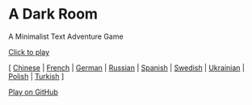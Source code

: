 A Dark Room
===========

A Minimalist Text Adventure Game

[Click to play](http://adarkroom.doublespeakgames.com/)

[
  [Chinese](http://adarkroom.doublespeakgames.com/?lang=cn) |
  [French](http://adarkroom.doublespeakgames.com/?lang=fr)  |
  [German](http://adarkroom.doublespeakgames.com/?lang=de)  |
  [Russian](http://adarkroom.doublespeakgames.com/?lang=ru) |
  [Spanish](http://adarkroom.doublespeakgames.com/?lang=es) |
  [Swedish](http://adarkroom.doublespeakgames.com/?lang=sv) |
  [Ukrainian](http://adarkroom.doublespeakgames.com/?lang=uk) |
  [Polish](http://adarkroom.doublespeakgames.com/?lang=pl) |
  [Turkish](http://adarkroom.doublespeakgames.com/?lang=tr)
]


[Play on GitHub](http://continuities.github.io/adarkroom)

